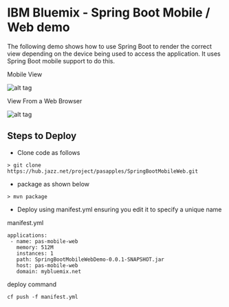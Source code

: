 <h1> IBM Bluemix - Spring Boot Mobile / Web demo </h1>

The following demo shows how to use Spring Boot to render the correct view depending on the device being used to access the application. It uses
Spring Boot mobile support to do this.

Mobile View

![alt tag](https://dl.dropboxusercontent.com/u/15829935/bluemix-docs/images/mobile-springcloud.png)

View From a Web Browser

![alt tag](https://dl.dropboxusercontent.com/u/15829935/bluemix-docs/images/browser-springcloud.png)

<h2> Steps to Deploy </h2>

- Clone code as follows

```
> git clone https://hub.jazz.net/project/pasapples/SpringBootMobileWeb.git
```

- package as shown below

```
> mvn package
```

- Deploy using manifest.yml ensuring you edit it to specify a unique name

manifest.yml

```
applications:
 - name: pas-mobile-web
   memory: 512M
   instances: 1
   path: SpringBootMobileWebDemo-0.0.1-SNAPSHOT.jar
   host: pas-mobile-web
   domain: mybluemix.net
```

deploy command

```
cf push -f manifest.yml
```